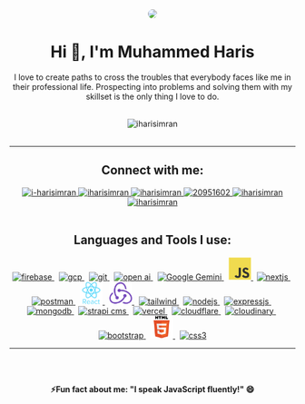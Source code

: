 <div align="center">
    <img src="https://miro.medium.com/max/1360/0*7Q3yvSIv_t0ioJ-Z.gif" style="border-radius: 50px;" loading="lazy" />
    <h1>Hi 👋, I'm Muhammed Haris</h1>
    <p>I love to create paths to cross the troubles that everybody faces like me in their professional life. Prospecting into problems and solving them with my skillset is the only thing I love to do.</p>
    <br>
    <img src="https://github-readme-streak-stats.herokuapp.com/?user=iharisimran&" alt="iharisimran" loading="lazy" />
    <br><br>
    <hr>
    <h2>Connect with me:</h3>
    <span>
        <a href="https://codepen.io/I-HarisImran" target="blank">
            <img src="https://raw.githubusercontent.com/rahuldkjain/github-profile-readme-generator/master/src/images/icons/Social/codepen.svg" alt="i-harisimran" height="30" width="45" loading="lazy" />
        </a>
        <a href="https://twitter.com/iharisimran" target="blank">
            <img src="https://raw.githubusercontent.com/rahuldkjain/github-profile-readme-generator/master/src/images/icons/Social/twitter.svg" alt="iharisimran" height="30" width="45" loading="lazy" />
        </a>
        <a href="https://linkedin.com/in/iharisimran" target="blank">
            <img src="https://raw.githubusercontent.com/rahuldkjain/github-profile-readme-generator/master/src/images/icons/Social/linked-in-alt.svg" alt="iharisimran" height="45" width="30" loading="lazy" />
        </a>
        <a href="https://stackoverflow.com/users/20951602" target="blank">
        <img src="https://raw.githubusercontent.com/rahuldkjain/github-profile-readme-generator/master/src/images/icons/Social/stack-overflow.svg" alt="20951602" height="30" width="45" loading="lazy" />
        </a>
        <a href="https://www.facebook.com/iharisimran" target="blank">
            <img src="https://raw.githubusercontent.com/rahuldkjain/github-profile-readme-generator/master/src/images/icons/Social/facebook.svg" alt="iharisimran" height="30" width="45" loading="lazy" />
        </a>
        <a href="https://instagram.com/iharisimran" target="blank">
            <img src="https://raw.githubusercontent.com/rahuldkjain/github-profile-readme-generator/master/src/images/icons/Social/instagram.svg" alt="iharisimran" height="30" width="45" loading="lazy" />
        </a>
    </span>
    <br><br>
    <h2>Languages and Tools I use:</h2>
    <div style="max-width: 600px;">
        <a href="https://firebase.google.com/" target="_blank" rel="noreferrer" title="Firebase">
            <img src="https://www.vectorlogo.zone/logos/firebase/firebase-icon.svg" alt="firebase" width="40" height="40" loading="lazy" />
        </a>
        &nbsp;
        <a href="https://cloud.google.com" target="_blank" rel="noreferrer" title="Google Cloud Platform">
            <img src="https://www.vectorlogo.zone/logos/google_cloud/google_cloud-icon.svg" alt="gcp" width="40" height="40" loading="lazy" />
        </a>
        &nbsp;
        <a href="https://git-scm.com/" target="_blank" rel="noreferrer" title="Git">
            <img src="https://www.vectorlogo.zone/logos/git-scm/git-scm-icon.svg" alt="git" width="40" height="40" loading="lazy" />
        </a>
        &nbsp;
        <a href="https://openai.com/" target="_blank" rel="noreferrer" title="Open AI">
            <img src="https://freepnglogo.com/images/all_img/1724867280chatgpt-logo-white-transparent.png" alt="open ai" width="40" height="40" loading="lazy" />
        </a>
        &nbsp;
        <a href="https://gemini.google.com/" target="_blank" rel="noreferrer" title="Google Gemini">
            <img src="https://uxwing.com/wp-content/themes/uxwing/download/brands-and-social-media/google-gemini-icon.png" alt="Google Gemini" width="40" height="40" loading="lazy" />
        </a>
        &nbsp;
        <a href="https://developer.mozilla.org/en-US/docs/Web/JavaScript" target="_blank" rel="noreferrer" title="JavaScript">
            <img src="https://raw.githubusercontent.com/devicons/devicon/master/icons/javascript/javascript-original.svg" alt="javascript" width="40" height="40" loading="lazy" />
        </a>
        <a href="https://nextjs.org/" target="_blank" rel="noreferrer" title="Next.JS" style="margin-left: 6px;">
            <img src="https://uxwing.com/wp-content/themes/uxwing/download/brands-and-social-media/nextjs-icon.png" alt="nextjs" width="40" height="40" loading="lazy" />
        </a>
        &nbsp;
        <a href="https://postman.com" target="_blank" rel="noreferrer" title="Postman">
            <img src="https://www.vectorlogo.zone/logos/getpostman/getpostman-icon.svg" alt="postman" width="40" height="40" loading="lazy" />
        </a>
        &nbsp;
        <a href="https://reactjs.org/" target="_blank" rel="noreferrer" title="React.JS">
            <img src="https://raw.githubusercontent.com/devicons/devicon/master/icons/react/react-original-wordmark.svg" alt="react" width="40" height="40" loading="lazy" />
        </a>
        &nbsp;
        <a href="https://redux.js.org" target="_blank" rel="noreferrer" title="Redux.JS">
            <img src="https://raw.githubusercontent.com/devicons/devicon/master/icons/redux/redux-original.svg" alt="redux" width="40" height="40" loading="lazy" />
        </a>
        &nbsp;
        <a href="https://tailwindcss.com/" target="_blank" rel="noreferrer" title="Tainwind CSS">
            <img src="https://www.vectorlogo.zone/logos/tailwindcss/tailwindcss-icon.svg" alt="tailwind" width="40" height="40" loading="lazy" />
        </a>
        &nbsp;
        <a href="https://nodejs.org/docs/v0.10.2/logos/" target="_blank" rel="noreferrer" title="Node.JS">
            <img src="https://static-00.iconduck.com/assets.00/node-js-icon-227x256-913nazt0.png" alt="nodejs" width="40" height="40" loading="lazy" />
        </a>
        &nbsp;
        <a href="https://expressjs.com/" target="_blank" rel="noreferrer" title="Express.JS">
            <img src="https://adware-technologies.s3.amazonaws.com/uploads/technology/thumbnail/20/express-js.png" alt="expressjs" width="40" height="40" loading="lazy" />
        </a>
        &nbsp;
        <a href="https://www.mongodb.com/" target="_blank" rel="noreferrer" title="MongoDB">
            <img src="https://cdn.iconscout.com/icon/free/png-256/free-mongodb-3521676-2945120.png" alt="mongodb" width="40" height="40" loading="lazy" />
        </a>
        &nbsp;
        <a href="https://strapi.io/" target="_blank" rel="noreferrer" title="Strapi CMS">
            <img src="https://assets.super.so/e7c0f16c-8bd3-4c76-8075-4c86f986e1b2/uploads/favicon/9c68ae10-0a8a-4e3f-9084-3625b19df9cb.png" alt="strapi cms" width="40" height="40" loading="lazy" />
        </a>
        &nbsp;
        <a href="https://vercel.com/" target="_blank" rel="noreferrer" title="Vercel">
            <img src="https://cdn.sanity.io/images/34ent8ly/production/223a29eb0698fb7fbc6d158a6f7e698d155e025f-824x824.png" alt="vercel" width="40" height="40" loading="lazy" />
        </a>
        &nbsp;
        <a href="https://www.cloudflare.com/" target="_blank" rel="noreferrer" title="CloudFlare">
            <img src="https://cdn.iconscout.com/icon/free/png-256/free-cloudflare-3521343-2944787.png" alt="cloudflare" width="40" height="40" loading="lazy" />
        </a>
        &nbsp;
        <a href="https://cloudinary.com/" target="_blank" rel="noreferrer" title="Cloudinary">
            <img src="https://appexchange.salesforce.com/image_host/300c831a-4271-44f2-91da-b48269175229.png" alt="cloudinary" width="40" loading="lazy" />
        </a>
        &nbsp;
        <a href="https://getbootstrap.com" target="_blank" rel="noreferrer" title="Bootstrap">
            <img src="https://uxwing.com/wp-content/themes/uxwing/download/brands-and-social-media/bootstrap-5-logo-icon.png" alt="bootstrap" width="40" loading="lazy" />
        </a>
        &nbsp;
        <a href="https://www.w3.org/html/" target="_blank" rel="noreferrer" title="HTML">
            <img src="https://raw.githubusercontent.com/devicons/devicon/master/icons/html5/html5-original-wordmark.svg" alt="html5" width="40" height="40" loading="lazy" />
        </a>
        &nbsp;
        <a href="https://developer.mozilla.org/en-US/docs/Web/CSS" target="_blank" rel="noreferrer" title="CSS">
            <img src="https://brandslogos.com/wp-content/uploads/images/large/css-logo.png" alt="css3" height="40" loading="lazy" />
        </a>
    </div>
    <hr>
    <br>
    <br>
    <p>
        <b>⚡Fun fact about me: "I speak JavaScript fluently!" 😄</b>
    </p>
</div>
